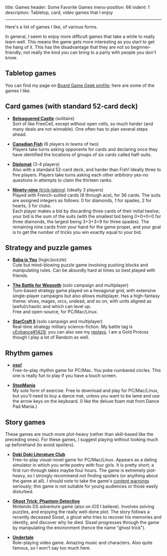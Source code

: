 title: Games
header: Some Favorite Games
menu-position: 66
indent: 1
description: Tabletop, card, video games that I enjoy

---

Here's a list of games I like, of various forms.

In general, I seem to enjoy more difficult games that
take a while to really learn well.
This means the game gets more interesting
as you start to get the hang of it.
This has the disadvantage that they are not so beginner-friendly;
not really the kind you can bring to a party with people you don't know.

## Tabletop games

You can find my page on
[Board Game Geek profile](https://boardgamegeek.com/user/vEnhance/);
here are some of the games I like.

<script language="javascript" src="https://boardgamegeek.com/jswidget.php?username=vEnhance&numitems=5&text=title&images=small-fixed&show=random&imagesonly=1&imagepos=left&domains%5B%5D=boardgame"></script>

## Card games (with standard 52-card deck)

* [**Beleaguered Castle**](https://en.wikipedia.org/wiki/Beleaguered_Castle)
  (solitaire) <br>
  Sort of like FreeCell, except without open cells, so much harder
  (and many deals are not winnable).
  One often has to plan several steps ahead.

* [**Canadian Fish**](https://en.wikipedia.org/wiki/Canadian_Fish)
  (6 players in teams of two) <br>
  Players take turns asking opponents for cards
  and declaring once they have identified the locations
  of groups of six cards called half-suits.

* [**Diplomat**](upload/diplomat.pdf) (3-4 players) <br>
  Also with a standard 52-card deck, and harder than Fish!
  Ideally three to five players.
  Players take turns asking each other *arbitrary* yes-no questions
  in attempts to claim the thirteen ranks.

* [**Ninety-nine** (trick-taking)][ninetynine]
  (ideally 3 players) <br>
  Played with French-suited cards (6 through ace), for 36 cards.
  The suits are assigned integers as follows: 0 for diamonds,
  1 for spades, 2 for hearts, 3 for clubs. <br>
  Each player makes a bid by discarding three cards of their initial twelve;
  your bid is the sum of the suits
  (with the smallest bid being 0+0+0=0 for three diamonds,
  the largest being 3+3+3=9 for three spades).
  The remaining nine cards from your hand for the game proper,
  and your goal is to get the number of tricks you win
  exactly equal to your bid.


[ninetynine]: https://en.wikipedia.org/wiki/Ninety-nine_(trick-taking_card_game)


## Strategy and puzzle games

* [**Baba is You**](https://hempuli.itch.io/baba) (logic/puzzle)<br>
  Cute but mind-blowing puzzle game involving pushing blocks
  and manipulating rules.
  Can be absurdly hard at times so best played with friends.

* [**The Battle for Wesnoth**](http://wesnoth.org/)
  (solo campaign and multiplayer) <br>
  Turn-based strategy game played on a hexagonal grid,
  with extensive single-player campaigns but also allows multiplayer.
  Has a high-fantasy theme: elves, mages, orcs, undead, and so on,
  with units aligned as lawful/chaotic and which can level up. <br>
  Free and open-source, for PC/Mac/Linux.

* [**StarCraft II**](https://en.wikipedia.org/wiki/StarCraft_II:_Legacy_of_the_Void)
  (solo campaign and multiplayer) <br>
  Real-time strategy military science-fiction.
  My battle tag is
  [vEnhance#1429](https://starcraft2.com/en-us/profile/1/1/3443465);
  you can also see my
  [replays](https://sc2replaystats.com/player/2491031).
  I am a Gold Protoss though I play a lot of Random as well.

## Rhythm games

* [**osu!**](https://osu.ppy.sh/home) <br>
  Free-to-play rhythm game for PC/Mac.
  You poke numbered circles.
  This one is really fun to play if you have a touch screen.

* [**StepMania**](https://www.stepmania.com/download/) <br>
  My sole form of exercise.
  Free to download and play for PC/Mac/Linux,
  but you'll need to buy a dance mat, unless you want to be lame
  and use the arrow keys on the keyboard.
  (I like the deluxe foam mat from Dance Pad Mania.)

## Story games

These games are much more plot-heavy
(rather than skill-based like the preceding ones).
For these games, I suggest playing without
looking much up beforehand (to avoid spoilers).

* [**Doki Doki Literature Club**](http://ddlc.moe/)<br>
  Free-to-play visual novel game for PC/Mac/Linux.
  Appears as a dating simulator in which you write poetry with four girls.
  It is pretty short; a first run-through takes maybe four hours.
  The game is extremely plot-heavy, so I strongly recommend
  not finding spoilers (or anything about the game at all).
  I should note to take the game's
  [content warnings](http://ddlc.moe/warning.html) seriously;
  this game is not suitable for young audiences or those easily disturbed.

* [**Ghost Trick: Phantom Detective**](https://en.wikipedia.org/wiki/Ghost_Trick) <br>
  Nintendo DS adventure game (also on iOS I believe).
  Involves solving puzzles, and enjoying the really well-done plot.
  The story follows a recently deceased Sissel,
  a ghost who tries to recover his memories and identity,
  and discover why he died.
  Sissel progresses through the game by manipulating the environment
  (hence the name "ghost trick").

* [**Undertale**](https://undertale.com/about/) <br>
  Role-playing video game. Amazing music and characters.
  Also quite famous, so I won't say too much here.

[yomi]: https://en.wikipedia.org/wiki/Yomi_(card_game)
[aeonend]: https://boardgamegeek.com/boardgame/218417/aeons-end-war-eternal
